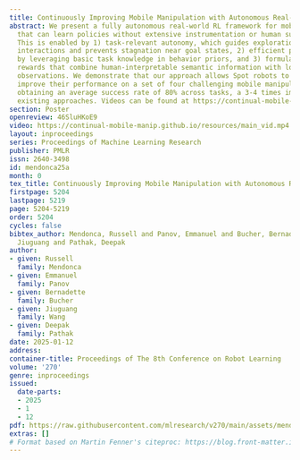```yaml
---
title: Continuously Improving Mobile Manipulation with Autonomous Real-World RL
abstract: We present a fully autonomous real-world RL framework for mobile manipulation
  that can learn policies without extensive instrumentation or human supervision.
  This is enabled by 1) task-relevant autonomy, which guides exploration towards object
  interactions and prevents stagnation near goal states, 2) efficient policy learning
  by leveraging basic task knowledge in behavior priors, and 3) formulating generic
  rewards that combine human-interpretable semantic information with low-level, fine-grained
  observations. We demonstrate that our approach allows Spot robots to continually
  improve their performance on a set of four challenging mobile manipulation tasks,
  obtaining an average success rate of 80% across tasks, a 3-4 times improvement over
  existing approaches. Videos can be found at https://continual-mobile-manip.github.io/.
section: Poster
openreview: 46SluHKoE9
video: https://continual-mobile-manip.github.io/resources/main_vid.mp4
layout: inproceedings
series: Proceedings of Machine Learning Research
publisher: PMLR
issn: 2640-3498
id: mendonca25a
month: 0
tex_title: Continuously Improving Mobile Manipulation with Autonomous Real-World RL
firstpage: 5204
lastpage: 5219
page: 5204-5219
order: 5204
cycles: false
bibtex_author: Mendonca, Russell and Panov, Emmanuel and Bucher, Bernadette and Wang,
  Jiuguang and Pathak, Deepak
author:
- given: Russell
  family: Mendonca
- given: Emmanuel
  family: Panov
- given: Bernadette
  family: Bucher
- given: Jiuguang
  family: Wang
- given: Deepak
  family: Pathak
date: 2025-01-12
address:
container-title: Proceedings of The 8th Conference on Robot Learning
volume: '270'
genre: inproceedings
issued:
  date-parts:
  - 2025
  - 1
  - 12
pdf: https://raw.githubusercontent.com/mlresearch/v270/main/assets/mendonca25a/mendonca25a.pdf
extras: []
# Format based on Martin Fenner's citeproc: https://blog.front-matter.io/posts/citeproc-yaml-for-bibliographies/
---
```

